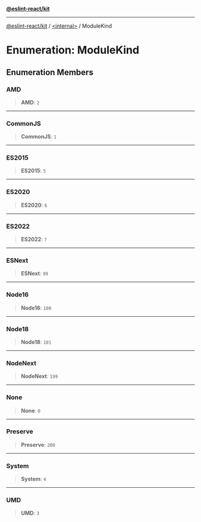 [**@eslint-react/kit**](../../README.md)

***

[@eslint-react/kit](../../README.md) / [\<internal\>](../README.md) / ModuleKind

# Enumeration: ModuleKind

## Enumeration Members

### AMD

> **AMD**: `2`

***

### CommonJS

> **CommonJS**: `1`

***

### ES2015

> **ES2015**: `5`

***

### ES2020

> **ES2020**: `6`

***

### ES2022

> **ES2022**: `7`

***

### ESNext

> **ESNext**: `99`

***

### Node16

> **Node16**: `100`

***

### Node18

> **Node18**: `101`

***

### NodeNext

> **NodeNext**: `199`

***

### None

> **None**: `0`

***

### Preserve

> **Preserve**: `200`

***

### System

> **System**: `4`

***

### UMD

> **UMD**: `3`
